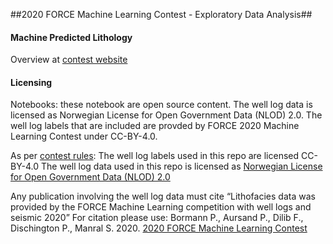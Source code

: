 ##2020 FORCE Machine Learning Contest - Exploratory Data Analysis##

####  Machine Predicted Lithology ####
Overview at [contest website](https://xeek.ai/challenges/force-well-logs/overview)

#### Licensing #### 

Notebooks: these notebook are open source content.
The well log data is licensed as Norwegian License for Open Government Data (NLOD) 2.0. The well log labels that are included are provded by FORCE 2020 Machine Learning Contest under CC-BY-4.0.


As per [contest rules](https://xeek.ai/challenges/force-well-logs/rules): 
The well log labels used in this repo are licensed CC-BY-4.0
The well log data used in this repo is licensed as [Norwegian License for Open Government Data (NLOD) 2.0](https://data.norge.no/nlod/en/2.0/)

Any publication involving the well log data must cite “Lithofacies data was provided by the FORCE Machine Learning competition with well logs and seismic 2020”
For citation please use: Bormann P., Aursand P., Dilib F., Dischington P., Manral S. 2020. [2020 FORCE Machine Learning Contest](https://github.com/bolgebrygg/Force-2020-Machine-Learning-competition)
 
